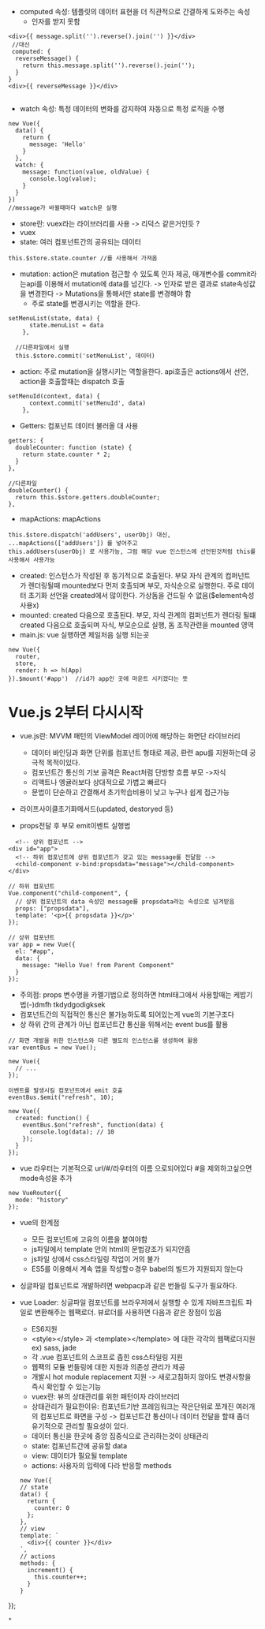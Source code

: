 * computed 속성: 템플릿의 데이터 표현을 더 직관적으로 간결하게 도와주는 속성
  * 인자를 받지 못함
```
<div>{{ message.split('').reverse().join('') }}</div>
 //대신 
 computed: {
  reverseMessage() {
    return this.message.split('').reverse().join('');
  }
}
<div>{{ reverseMessage }}</div>


```
* watch 속성: 특정 데이터의 변화를 감지하여 자동으로 특정 로직을 수행
```
new Vue({
  data() {
    return {
      message: 'Hello'
    }
  },
  watch: {
    message: function(value, oldValue) {
      console.log(value);
    }
  }
})
//message가 바뀔때마다 watch문 실행
```
* store란: vuex라는 라이브러리를 사용 -> 리덕스 같은거인듯 ?
* vuex
* state: 여러 컴포넌트간의 공유되는 데이터
```
this.$store.state.counter //를 사용해서 가져옴
```
* mutation: action은 mutation 접근할 수 있도록 인자 제공, 매개변수를 commit라는api를 이용해서 mutation에 data를 넘긴다. -> 인자로 받은 결과로 state속성값을 변경한다 -> Mutations을 통해서만 state를 변경해야 함
  * 주로 state를 변경시키는 역할을 한다. 
```
setMenuList(state, data) {
      state.menuList = data
    },
  
  //다른파일에서 실행
  this.$store.commit('setMenuList', 데이터)
```
* action: 주로 mutation을 실행시키는 역할을한다. api호출은 actions에서 선언, action을 호출할때는 dispatch 호출
```
setMenuId(context, data) {
      context.commit('setMenuId', data)
    },
```
* Getters: 컴포넌트 데이터 불러올 대 사용
```
getters: {
  doubleCounter: function (state) {
    return state.counter * 2;
  }
},

//다른파일
doubleCounter() {
  return this.$store.getters.doubleCounter;
},
```
* mapActions: mapActions
```
this.$store.dispatch('addUsers', userObj) 대신, 
...mapActions(['addUsers']) 를 넣어주고
this.addUsers(userObj) 로 사용가능, 그럼 해당 vue 인스턴스에 선언된것처럼 this를 사용해서 사용가능
```
* created: 인스턴스가 작성된 후 동기적으로 호출된다. 부모 자식 관계의 컴퍼넌트가 렌더링될때 mounted보다 먼저 호촐되며 부모, 자식순으로 실행한다. 주로 데이터 초기화 선언을 created에서 많이한다. 가상돔을 건드릴 수 없음($element속성 사용x)
* mounted: created 다음으로 호출된다. 부모, 자식 관계의 컴퍼넌트가 렌더링 될떄 created 다음으로 호출되며 자식, 부모순으로 실행, 돔 조작관련을 mounted 영역
 * main.js: vue 실행하면 제일처음 실행 되는곳
```
new Vue({
  router,
  store,
  render: h => h(App)
}).$mount('#app')  //id가 app인 곳에 마운트 시키겠다는 뜻
```


# Vue.js 2부터 다시시작
* vue.js란: MVVM 패턴의 ViewModel 레이어에 해당하는 화면단 라이브러리
  * 데이터 바인딩과 화면 단위를 컴포넌트 형태로 제공, 롼련 apu를 지원하는데 궁극적 목적이있다.
  * 컴포넌트간 통신의 기보 골격은 React처럼 단방향 흐름 부모 ->자식
  * 리액트나 엥귤러보다 상대적으로 가볍고 빠르다
  *  문법이 단순하고 간결해서 초기학습비용이 낮고 누구나 쉽게 접근가능

* 라이프사이클초기화메서드(updated, destoryed 등)

* props전달 후 부모 emit이벤트  실행법
```
  <!-- 상위 컴포넌트 -->
<div id="app">
  <!-- 하위 컴포넌트에 상위 컴포넌트가 갖고 있는 message를 전달함 -->
  <child-component v-bind:propsdata="message"></child-component>
</div>
```

```
// 하위 컴포넌트
Vue.component("child-component", {
  // 상위 컴포넌트의 data 속성인 message를 propsdata라는 속성으로 넘겨받음
  props: ["propsdata"],
  template: '<p>{{ propsdata }}</p>'
});

// 상위 컴포넌트
var app = new Vue({
  el: "#app",
  data: {
    message: "Hello Vue! from Parent Component"
  }
});
```
* 주의점: props 변수명을 카멜기법으로 정의하면 html태그에서 사용할때는 케밥기법(-)dmfh tkdydgodigksek
* 컴포넌트간의 직접적인 통신은 불가능하도록 되어있는게 vue의 기본구조다
* 상 하위 간의 관계가 아닌 컴포넌트간 통신을 위해서는 event bus를 활용
```
// 화면 개발을 위한 인스턴스와 다른 별도의 인스턴스를 생성하여 활용
var eventBus = new Vue();

new Vue({
  // ...
});
```

```
이벤트를 발생시킬 컴포넌트에서 emit 호출
eventBus.$emit("refresh", 10);
```
```// 이벤트 버스 이벤트는 일반적으로 라이프 사이클 함수에서 수신
new Vue({
  created: function() {
    eventBus.$on("refresh", function(data) {
      console.log(data); // 10
    });
  }
});

```
* vue 라우터는 기본적으로 url/#/라우터의 이름 으로되어있다 #을 제외하고싶으면 mode속성을 추가
```
new VueRouter({
  mode: "history"
});
```
* vue의 한계점
  * 모든 컴포넌트에 고유의 이름을 붙여야함
  * js파일에서 template 안의 html의 문법강조가 되지안흠
  * js파일 상에서 css스타일링 작업이 거의 불가
  * ES5를 이용해서 계속 앱을 작성할ㅇ경우 babel의 빌드가 지원되지 않는다

* 싱글파일 컴포넌트로 개발하려면 webpacp과 같은 번들링 도구가 필요하다.
* vue Loader: 싱글파일 컴포넌트를 브라우저에서 실행할 수 있게 자바프크립트 파일로 변환해주는 웹팩로더. 뷰로더를 사용하면 다음과 같은 장점이 있음
  * ES6지원
  * \<style>\</style> 과 \<template>\</template> 에 대한 각각의 웹팩로더지원 ex) sass, jade
  * 각 .vue 컴포넌트의 스코프로 좁힌 css스타일링 지원
  * 웹팩의 모듈 번들링에 대한 지원과 의존성 관리가 제공
  * 개발시 hot module replacement 지원 -> 새로고침하지 않아도 변경사항을 즉시 확인할 수 있는기능
  * vuex란: 뷰의 상태관리를 위한 패턴이자 라이브러리
  * 상태관리가 필요한이유: 컴포넌트기반 프레임워크는 작은단위로 쪼개진 여러개의 컴포넌트로 화면을 구성 -> 컴포넌트간 통신이나 데이터 전달을 할때 좀더 유기적으로 관리할 필요성이 있다.
  * 데이터 통신을 한곳에 중앙 집중식으로 관리하는것이 상태관리
  * state: 컴포넌트간에 공유할 data
  * view: 데이터가 필요될 template
  * actions: 사용자의 입력에 다라 반응할 methods
  ```
  new Vue({
  // state
  data() {
    return {
      counter: 0
    };
  },
  // view
  template: `
    <div>{{ counter }}</div>
  `,
  // actions
  methods: {
    increment() {
      this.counter++;
    }
  }
});
  ```
  *  